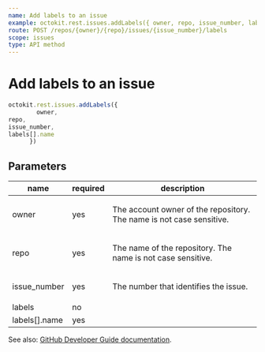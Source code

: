 ```yaml
---
name: Add labels to an issue
example: octokit.rest.issues.addLabels({ owner, repo, issue_number, labels[].name })
route: POST /repos/{owner}/{repo}/issues/{issue_number}/labels
scope: issues
type: API method
---
```


# Add labels to an issue

```js
octokit.rest.issues.addLabels({
        owner,
repo,
issue_number,
labels[].name
      })
```

## Parameters

<table>
  <thead>
    <tr>
      <th>name</th>
      <th>required</th>
      <th>description</th>
    </tr>
  </thead>
  <tbody>
    <tr><td>owner</td><td>yes</td><td>

The account owner of the repository. The name is not case sensitive.

</td></tr>
<tr><td>repo</td><td>yes</td><td>

The name of the repository. The name is not case sensitive.

</td></tr>
<tr><td>issue_number</td><td>yes</td><td>

The number that identifies the issue.

</td></tr>
<tr><td>labels</td><td>no</td><td>

</td></tr>
<tr><td>labels[].name</td><td>yes</td><td>

</td></tr>
  </tbody>
</table>

See also: [GitHub Developer Guide documentation](https://docs.github.com/rest/reference/issues#add-labels-to-an-issue).
